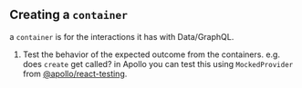 ## Creating a `container`

a `container` is for the interactions it has with Data/GraphQL.

1.  Test the behavior of the expected outcome from the containers. e.g. does `create` get called? in Apollo you can test this using `MockedProvider` from [@apollo/react-testing][@apollo/react-testing].

[@apollo/react-testing]: https://www.apollographql.com/docs/react/api/react-testing
